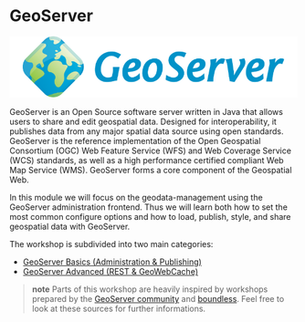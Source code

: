 # GeoServer

![](assets/geoserver-logo.png)

GeoServer is an Open Source software server written in Java that allows users
to share and edit geospatial data. Designed for interoperability, it publishes
data from any major spatial data source using open standards.
GeoServer is the reference implementation of the Open Geospatial Consortium (OGC)
Web Feature Service (WFS) and Web Coverage Service (WCS) standards, as well as
a high performance certified compliant Web Map Service (WMS). GeoServer forms
a core component of the Geospatial Web.

In this module we will focus on the geodata-management using the GeoServer
administration frontend. Thus we will learn both how to set the most common
configure options and how to load, publish, style, and share geospatial data
with GeoServer.

The workshop is subdivided into two main categories:

* [GeoServer Basics (Administration & Publishing)](basics/README.md)
* [GeoServer Advanced (REST & GeoWebCache)](advanced/README.md)

> **note** Parts of this workshop are heavily inspired by workshops prepared
by the [GeoServer community](http://docs.geoserver.org/latest/en/user/index.html)
and [boundless](https://github.com/boundlessgeo/workshops/blob/master/workshops/geoserver/intro/slides/slides.rst).
Feel free to look at these sources for further informations.
